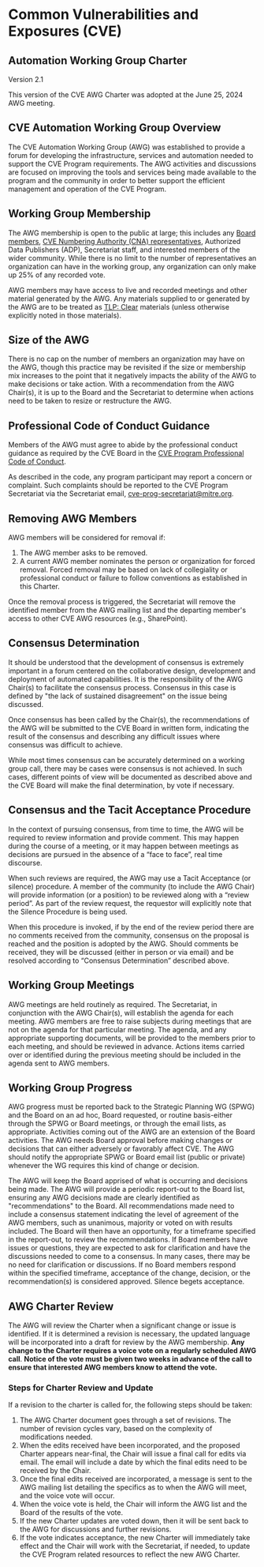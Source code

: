 # **Common Vulnerabilities and Exposures (CVE)**

## **Automation Working Group Charter**

Version 2.1

This version of the CVE AWG Charter was adopted at the June 25, 2024 AWG meeting.

## CVE Automation Working Group Overview

The CVE Automation Working Group (AWG) was established to provide a forum for developing the infrastructure, services and automation needed to support the CVE Program requirements. The AWG activities and discussions are focused on improving the tools and services being made available to the program and the community in order to better support the efficient management and operation of the CVE Program.

## Working Group Membership

The AWG membership is open to the public at large; this includes any [Board members](https://www.cve.org/ProgramOrganization/Board), [CVE Numbering Authority (CNA) representatives](https://www.cve.org/PartnerInformation/Partner#CNA), Authorized Data Publishers (ADP), Secretariat staff, and interested members of the wider community. While there is no limit to the number of representatives an organization can have in the working group, any organization can only make up 25% of any recorded vote.

AWG members may have access to live and recorded meetings and other material generated by the AWG. Any materials supplied to or generated by the AWG are to be treated as [TLP: Clear](https://www.cisa.gov/news-events/news/traffic-light-protocol-tlp-definitions-and-usage) materials (unless otherwise explicitly noted in those materials).

## Size of the AWG

There is no cap on the number of members an organization may have on the AWG, though this practice may be revisited if the size or membership mix increases to the point that it negatively impacts the ability of the AWG to make decisions or take action. With a recommendation from the AWG Chair(s), it is up to the Board and the Secretariat to determine when actions need to be taken to resize or restructure the AWG.

## Professional Code of Conduct Guidance

Members of the AWG must agree to abide by the professional conduct guidance as required by the CVE Board in the [CVE Program Professional Code of Conduct](https://www.cve.org/ResourcesSupport/AllResources/ProfessionalCodeOfConduct).

As described in the code, any program participant may report a concern or complaint.  Such complaints should be reported to the CVE Program Secretariat via the Secretariat email, cve-prog-secretariat@mitre.org.

## Removing AWG Members

AWG members will be considered for removal if:

1. The AWG member asks to be removed.
2. A current AWG member nominates the person or organization for forced removal. Forced removal may be based on lack of collegiality or professional conduct or failure to follow conventions as established in this Charter.

Once the removal process is triggered, the Secretariat will remove the identified member from the AWG mailing list and the departing member&#39;s access to other CVE AWG resources (e.g., SharePoint).


## Consensus Determination

It should be understood that the development of consensus is extremely important in a forum centered on the collaborative design, development and deployment of automated capabilities. It is the responsibility of the AWG Chair(s) to facilitate the consensus process. Consensus in this case is defined by "the lack of sustained disagreement" on the issue being discussed.

Once consensus has been called by the Chair(s), the recommendations of the AWG will be submitted to the CVE Board in written form, indicating the result of the consensus and describing any difficult issues where consensus was difficult to achieve.

While most times consensus can be accurately determined on a working group call, there may be cases were consensus is not achieved. In such cases, different points of view will be documented as described above and the CVE Board will make the final determination, by vote if necessary.

## Consensus and the Tacit Acceptance Procedure

In the context of pursuing consensus, from time to time, the AWG will be required to review information and provide comment. This may happen during the course of a meeting, or it may happen between meetings as decisions are pursued in the absence of a “face to face”, real time discourse.

When such reviews are required, the AWG may use a Tacit Acceptance (or silence) procedure. A member of the community (to include the AWG Chair) will provide information (or a position) to be reviewed along with a “review period”. As part of the review request, the requestor will explicitly note that the Silence Procedure is being used.

When this procedure is invoked, if by the end of the review period there are no comments received from the community, consensus on the proposal is reached and the position is adopted by the AWG. Should comments be received, they will be discussed (either in person or via email) and be resolved according to “Consensus Determination” described above.

## Working Group Meetings

AWG meetings are held routinely as required. The Secretariat, in conjunction with the AWG Chair(s), will establish the agenda for each meeting. AWG members are free to raise subjects during meetings that are not on the agenda for that particular meeting. The agenda, and any appropriate supporting documents, will be provided to the members prior to each meeting, and should be reviewed in advance. Actions items carried over or identified during the previous meeting should be included in the agenda sent to AWG members.

## Working Group Progress

AWG progress must be reported back to the Strategic Planning WG (SPWG) and the Board on an ad hoc, Board requested, or routine basis-either through the SPWG or Board meetings, or through the email lists, as appropriate. Activities coming out of the AWG are an extension of the Board activities. The AWG needs Board approval before making changes or decisions that can either adversely or favorably affect CVE. The AWG should notify the appropriate SPWG or Board email list (public or private) whenever the WG requires this kind of change or decision.

The AWG will keep the Board apprised of what is occurring and decisions being made. The AWG will provide a periodic report-out to the Board list, ensuring any AWG decisions made are clearly identified as "recommendations" to the Board. All recommendations made need to include a consensus statement indicating the level of agreement of the AWG members, such as unanimous, majority or voted on with results included. The Board will then have an opportunity, for a timeframe specified in the report-out, to review the recommendations. If Board members have issues or questions, they are expected to ask for clarification and have the discussions needed to come to a consensus.  In many cases, there may be no need for clarification or discussions. If no Board members respond within the specified timeframe, acceptance of the change, decision, or the recommendation(s) is considered approved.  Silence begets acceptance.

## AWG Charter Review

The AWG will review the Charter when a significant change or issue is identified. If it is determined a revision is necessary, the updated language will be incorporated into a draft for review by the AWG membership. **Any change to the Charter requires a voice vote on a regularly scheduled AWG call**. **Notice of the vote must be given two weeks in advance of the call to ensure that interested AWG members know to attend the vote.**

### Steps for Charter Review and Update

If a revision to the charter is called for, the following steps should be taken:

1. The AWG Charter document goes through a set of revisions. The number of revision cycles vary, based on the complexity of modifications needed.
2. When the edits received have been incorporated, and the proposed Charter appears near-final, the Chair will issue a final call for edits via email. The email will include a date by which the final edits need to be received by the Chair.
3. Once the final edits received are incorporated, a message is sent to the AWG mailing list detailing the specifics as to when the AWG will meet, and the voice vote will occur.
4. When the voice vote is held, the Chair will inform the AWG list and the Board of the results of the vote.
5. If the new Charter updates are voted down, then it will be sent back to the AWG for discussions and further revisions.
6. If the vote indicates acceptance, the new Charter will immediately take effect and the Chair will work with the Secretariat, if needed, to update the CVE Program related resources to reflect the new AWG Charter.

